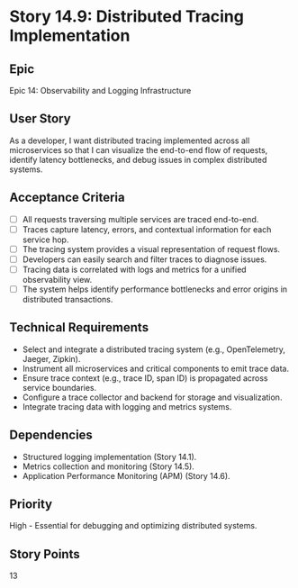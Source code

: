 # Story 14.9: Distributed Tracing Implementation

## Epic
Epic 14: Observability and Logging Infrastructure

## User Story
As a developer, I want distributed tracing implemented across all microservices so that I can visualize the end-to-end flow of requests, identify latency bottlenecks, and debug issues in complex distributed systems.

## Acceptance Criteria
- [ ] All requests traversing multiple services are traced end-to-end.
- [ ] Traces capture latency, errors, and contextual information for each service hop.
- [ ] The tracing system provides a visual representation of request flows.
- [ ] Developers can easily search and filter traces to diagnose issues.
- [ ] Tracing data is correlated with logs and metrics for a unified observability view.
- [ ] The system helps identify performance bottlenecks and error origins in distributed transactions.

## Technical Requirements
- Select and integrate a distributed tracing system (e.g., OpenTelemetry, Jaeger, Zipkin).
- Instrument all microservices and critical components to emit trace data.
- Ensure trace context (e.g., trace ID, span ID) is propagated across service boundaries.
- Configure a trace collector and backend for storage and visualization.
- Integrate tracing data with logging and metrics systems.

## Dependencies
- Structured logging implementation (Story 14.1).
- Metrics collection and monitoring (Story 14.5).
- Application Performance Monitoring (APM) (Story 14.6).

## Priority
High - Essential for debugging and optimizing distributed systems.

## Story Points
13
